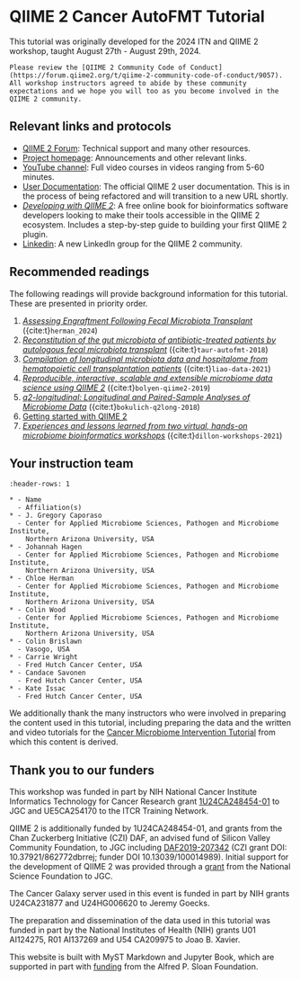 # QIIME 2 Cancer AutoFMT Tutorial

This tutorial was originally developed for the 2024 ITN and QIIME 2
workshop, taught August 27th - August 29th, 2024.

```{admonition} Code of Conduct
Please review the [QIIME 2 Community Code of Conduct](https://forum.qiime2.org/t/qiime-2-community-code-of-conduct/9057).
All workshop instructors agreed to abide by these community expectations and we hope you will too as you become involved in the QIIME 2 community.
```

## Relevant links and protocols

* [QIIME 2 Forum](https://forum.qiime2.org): Technical support and many other resources.
* [Project homepage](https://qiime2.org): Announcements and other relevant links.
* [YouTube channel](https://youtube.com/qiime2): Full video courses in videos ranging from 5-60 minutes.
* [User Documentation](https://docs.qiime2.org): The official QIIME 2 user documentation.
  This is in the process of being refactored and will transition to a new URL shortly.
* [_Developing with QIIME 2_](https://develop.qiime2.org): A free online book for bioinformatics software developers looking to make their tools accessible in the QIIME 2 ecosystem. Includes a step-by-step guide to building your first QIIME 2 plugin.
* [Linkedin](https://www.linkedin.com/groups/14490597/): A new LinkedIn group for the QIIME 2 community.

## Recommended readings

The following readings will provide background information for this tutorial.
These are presented in priority order.

1. [_Assessing Engraftment Following Fecal Microbiota Transplant_](https://www.ncbi.nlm.nih.gov/pmc/articles/PMC11042410/) ({cite:t}`herman_2024`)
1. [_Reconstitution of the gut microbiota of antibiotic-treated patients by autologous fecal microbiota transplant_](https://www.ncbi.nlm.nih.gov/pmc/articles/PMC6468978/) ({cite:t}`taur-autofmt-2018`)
1. [_Compilation of longitudinal microbiota data and hospitalome from hematopoietic cell transplantation patients_](https://www.nature.com/articles/s41597-021-00860-8) ({cite:t}`liao-data-2021`)
1. [_Reproducible, interactive, scalable and extensible microbiome data science using QIIME 2_](https://doi.org/10.1038/s41587-019-0209-9) ({cite:t}`bolyen-qiime2-2019`)
1. [_q2-longitudinal: Longitudinal and Paired-Sample Analyses of Microbiome Data_](http://dx.doi.org/10.1128/mSystems.00219-18) ({cite:t}`bokulich-q2long-2018`)
1. [Getting started with QIIME 2](https://gregcaporaso.github.io/q2book/using/getting-started.html)
1. [_Experiences and lessons learned from two virtual, hands-on microbiome bioinformatics workshops_](https://doi.org/10.1371/journal.pcbi.1009056) ({cite:t}`dillon-workshops-2021`)

## Your instruction team

```{list-table}
:header-rows: 1

* - Name
  - Affiliation(s)
* - J. Gregory Caporaso
  - Center for Applied Microbiome Sciences, Pathogen and Microbiome Institute,
    Northern Arizona University, USA
* - Johannah Hagen
  - Center for Applied Microbiome Sciences, Pathogen and Microbiome Institute,
    Northern Arizona University, USA
* - Chloe Herman
  - Center for Applied Microbiome Sciences, Pathogen and Microbiome Institute,
    Northern Arizona University, USA
* - Colin Wood
  - Center for Applied Microbiome Sciences, Pathogen and Microbiome Institute,
    Northern Arizona University, USA
* - Colin Brislawn
  - Vasogo, USA
* - Carrie Wright
  - Fred Hutch Cancer Center, USA
* - Candace Savonen
  - Fred Hutch Cancer Center, USA
* - Kate Issac
  - Fred Hutch Cancer Center, USA
```

We additionally thank the many instructors who were involved in preparing the content used in this tutorial, including preparing the data and the written and video tutorials for the [Cancer Microbiome Intervention Tutorial](https://docs.qiime2.org/jupyterbooks/cancer-microbiome-intervention-tutorial/index.html) from which this content is derived.

## Thank you to our funders

This workshop was funded in part by NIH National Cancer Institute Informatics Technology for Cancer Research grant [1U24CA248454-01](https://reporter.nih.gov/project-details/9951750) to JGC and UE5CA254170 to the ITCR Training Network.

QIIME 2 is additionally funded by 1U24CA248454-01, and grants from the Chan Zuckerberg Initiative (CZI) DAF, an advised fund of Silicon Valley Community Foundation, to JGC including [DAF2019-207342](https://doi.org/10.37921/862772dbrrej) (CZI grant DOI: 10.37921/862772dbrrej; funder DOI 10.13039/100014989). Initial support for the development of QIIME 2 was provided through a [grant](https://www.nsf.gov/awardsearch/showAward?AWD_ID=1565100) from the National Science Foundation to JGC.

The Cancer Galaxy server used in this event is funded in part by NIH grants U24CA231877 and U24HG006620 to Jeremy Goecks.

The preparation and dissemination of the data used in this tutorial was funded in part by the National Institutes of Health (NIH) grants U01 AI124275, R01 AI137269 and U54 CA209975 to Joao B. Xavier.

This website is built with MyST Markdown and Jupyter Book, which are supported in part with [funding](https://sloan.org/grant-detail/6620) from the Alfred P. Sloan Foundation.
